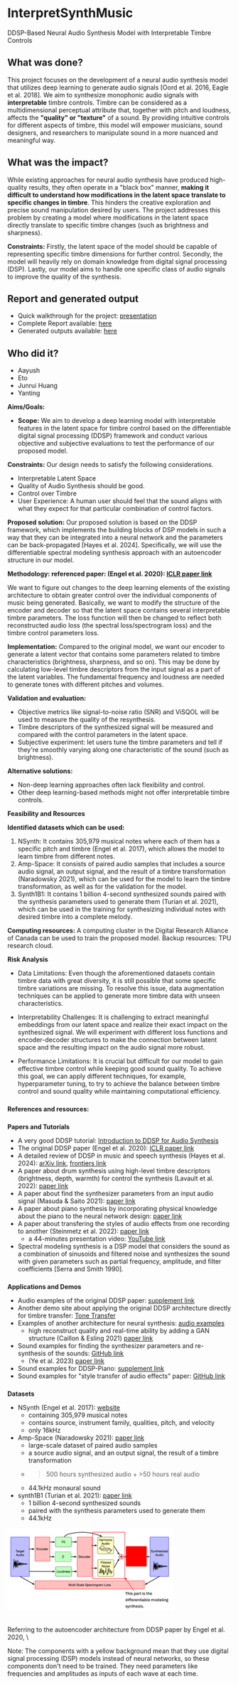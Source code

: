 # InterpretSynthMusic
DDSP-Based Neural Audio Synthesis Model with Interpretable Timbre Controls

## What was done?
This project focuses on the development of a neural audio synthesis model that utilizes deep learning to generate audio signals [Oord et al. 2016, Eagle et al. 2018]. We aim to synthesize monophonic audio signals with **interpretable** timbre controls. Timbre can be considered as a multidimensional perceptual attribute that, together with pitch and loudness, affects the **"quality" or "texture"** of a sound. By providing intuitive controls for different aspects of timbre, this model will empower musicians, sound designers, and researchers to manipulate sound in a more nuanced and meaningful way.

## What was the impact?
While existing approaches for neural audio synthesis have produced high-quality results, they often operate in a "black box" manner, **making it difficult to understand how modifications in the latent space translate to specific changes in timbre**. This hinders the creative exploration and precise sound manipulation desired by users. The project addresses this problem by creating a model where modifications in the latent space directly translate to specific timbre changes (such as brightness and sharpness).

**Constraints:** Firstly, the latent space of the model should be capable of representing specific timbre dimensions for further control. Secondly, the model will heavily rely on domain knowledge from digital signal processing (DSP). Lastly, our model aims to handle one specific class of audio signals to improve the quality of the synthesis.

## Report and generated output
- Quick walkthrough for the project: [presentation](artifacts/presentation.pdf)
- Complete Report available: [here](artifacts/report.pdf)
- Generated outputs available: [here](artifacts/generated_sound)

## Who did it?
- Aayush
- Eto
- Junrui Huang
- Yanting

**Aims/Goals:**

- **Scope:** We aim to develop a deep learning model with interpretable features in the latent space for timbre control based on the differentiable digital signal processing (DDSP) framework and conduct various objective and subjective evaluations to test the performance of our proposed model.

**Constraints:** Our design needs to satisfy the following considerations.

* Interpretable Latent Space 
* Quality of Audio Synthesis should be good.
* Control over Timbre 
* User Experience: A human user should feel that the sound aligns with what they expect for that particular combination of control factors.

**Proposed solution:** Our proposed solution is based on the DDSP framework, which implements the building blocks of DSP models in such a way that they can be integrated into a neural network and the parameters can be back-propagated [Hayes et al. 2024]. Specifically, we will use the differentiable spectral modeling synthesis approach with an autoencoder structure in our model.


**Methodology: referenced paper: (Engel et al. 2020): [ICLR paper link](https://openreview.net/forum?id=B1x1ma4tDr)**

We want to figure out changes to the deep learning elements of the existing architecture to obtain greater control over the individual components of music being generated. Basically, we want to modify the structure of the encoder and decoder so that the latent space contains several interpretable timbre parameters. The loss function will then be changed to reflect both reconstructed audio loss (the spectral loss/spectrogram loss) and the timbre control parameters loss.


**Implementation:** Compared to the original model, we want our encoder to generate a latent vector that contains some parameters related to timbre characteristics (brightness, sharpness, and so on). This may be done by calculating low-level timbre descriptors from the input signal as a part of the latent variables. The fundamental frequency and loudness are needed to generate tones with different pitches and volumes.


**Validation and evaluation:**



* Objective metrics like signal-to-noise ratio (SNR) and ViSQOL will be used to measure the quality of the resynthesis.
* Timbre descriptors of the synthesized signal will be measured and compared with the control parameters in the latent space.
* Subjective experiment: let users tune the timbre parameters and tell if they're smoothly varying along one characteristic of the sound (such as brightness).

**Alternative solutions:**



* Non-deep learning approaches often lack flexibility and control.
* Other deep learning-based methods might not offer interpretable timbre controls.

**Feasibility and Resources**

**Identified datasets which can be used:**



1. NSynth: It contains 305,979 musical notes where each of them has a specific pitch and timbre (Engel et al. 2017), which allows the model to learn timbre from different notes.
2. Amp-Space: It consists of paired audio samples that includes a source audio signal, an output signal, and the result of a timbre transformation (Naradowsky 2021), which can be used for the model to learn the timbre transformation, as well as for the validation for the model. 
3. Synth1B1: It contains 1 billion 4-second synthesized sounds paired with the synthesis parameters used to generate them (Turian et al. 2021), which can be used in the training for synthesizing individual notes with desired timbre into a complete melody.


**Computing resources:** A computing cluster in the Digital Research Alliance of Canada can be used to train the proposed model. Backup resources: TPU research cloud.


**Risk Analysis**


* Data Limitations: Even though the aforementioned datasets contain timbre data with great diversity, it is still possible that some specific timbre variations are missing. To resolve this issue, data augmentation techniques can be applied to generate more timbre data with unseen characteristics.

* Interpretability Challenges: It is challenging to extract meaningful embeddings from our latent space and realize their exact impact on the synthesized signal. We will experiment with different loss functions and encoder-decoder structures to make the connection between latent space and the resulting impact on the audio signal more robust.

* Performance Limitations: It is crucial but difficult for our model to gain effective timbre control while keeping good sound quality. To achieve this goal, we can apply different techniques, for example, hyperparameter tuning, to try to achieve the balance between timbre control and sound quality while maintaining computational efficiency. 



### 
**References and resources:**


### 
**Papers and Tutorials**

* A very good DDSP tutorial: [Introduction to DDSP for Audio Synthesis](https://intro2ddsp.github.io/intro.html)
* The original DDSP paper (Engel et al. 2020): [ICLR paper link](https://openreview.net/forum?id=B1x1ma4tDr)
* A detailed review of DDSP in music and speech synthesis (Hayes et al. 2024): [arXiv link](https://arxiv.org/abs/2308.15422), [frontiers link](https://www.frontiersin.org/articles/10.3389/frsip.2023.1284100/full)
* A paper about drum synthesis using high-level timbre descriptors (brightness, depth, warmth) for control the synthesis (Lavault et al. 2022): [paper link](https://www.dafx.de/paper-archive/2022/papers/DAFx20in22_paper_20.pdf)
* A paper about find the synthesizer parameters from an input audio signal (Masuda & Saito 2021): [paper link](https://archives.ismir.net/ismir2021/paper/000053.pdf)
* A paper about piano synthesis by incorporating physical knowledge about the piano to the neural network design: [paper link](https://www.aes.org/e-lib/browse.cfm?elib=22231)
* A paper about transfering the styles of audio effects from one recording to another (Steinmetz et al. 2022): [paper link](https://arxiv.org/abs/2207.08759)
    * a 44-minutes presentation video: [YouTube link](https://www.youtube.com/watch?v=-ezTdjRpAvw)
* Spectral modeling synthesis is a DSP model that considers the sound as a combination of sinusoids and filtered noise and synthesizes the sound with given parameters such as partial frequency, amplitude, and filter coefficients [Serra and Smith 1990].

### 
**Applications and Demos**

* Audio examples of the original DDSP paper: [supplement link](https://storage.googleapis.com/ddsp/index.html)
* Another demo site about applying the original DDSP architecture directly for timbre transfer: [Tone Transfer](https://sites.research.google/tonetransfer)
* Examples of another architecture for neural synthesis: [audio examples](https://anonymous84654.github.io/RAVE_anonymous/)
    * high reconstruct quality and real-time ability by adding a GAN structure (Caillon & Esling 2021) [paper link](https://arxiv.org/abs/2111.05011)
* Sound examples for finding the synthesizer parameters and re-synthesis of the sounds: [GitHub link](https://nas-fm.github.io/)
    * (Ye et al. 2023) [paper link](https://arxiv.org/abs/2305.12868)
* Sound examples for DDSP-Piano: [supplement link](http://renault.gitlab-pages.ircam.fr/dafx22-audio/jekyll/update/2022/04/25/supplementary-materials)
* Sound examples for "style transfer of audio effects" paper: [GitHub link](https://csteinmetz1.github.io/DeepAFx-ST/)

### 
**Datasets**

* NSynth (Engel et al. 2017): [website](https://magenta.tensorflow.org/datasets/nsynth)
    * containing 305,979 musical notes
    * contains source, instrument family, qualities, pitch, and velocity
    * only 16kHz
* Amp-Space (Naradowsky 2021): [paper link](https://dafx2020.mdw.ac.at/proceedings/papers/DAFx20in21_paper_47.pdf)
    * large-scale dataset of paired audio samples
    * a source audio signal, and an output signal, the result of a timbre transformation
    * >500 hours synthesized audio + >50 hours real audio
    * 44.1kHz monaural sound
* synth1B1 (Turian et al. 2021): [paper link](https://www.dafx.de/paper-archive/2021/proceedings/papers/DAFx20in21_paper_34.pdf)
    * 1 billion 4-second synthesized sounds
    * paired with the synthesis parameters used to generate them
    * 44.1kHz


![Alt text](artifacts/readme_pic.png)

\
Referring to the autoencoder architecture from DDSP paper by Engel et al. 2020, \


Note: The components with a yellow background mean that they use digital signal processing (DSP) models instead of neural networks, so these components don't need to be trained. They need parameters like frequencies and amplitudes as inputs of each wave at each time.